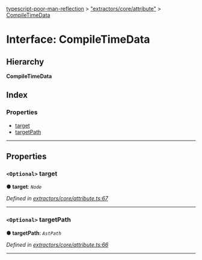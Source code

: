 [typescript-poor-man-reflection](../README.md) > ["extractors/core/attribute"](../modules/_extractors_core_attribute_.md) > [CompileTimeData](../interfaces/_extractors_core_attribute_.compiletimedata.md)

# Interface: CompileTimeData

## Hierarchy

**CompileTimeData**

## Index

### Properties

* [target](_extractors_core_attribute_.compiletimedata.md#target)
* [targetPath](_extractors_core_attribute_.compiletimedata.md#targetpath)

---

## Properties

<a id="target"></a>

### `<Optional>` target

**● target**: *`Node`*

*Defined in [extractors/core/attribute.ts:67](https://github.com/cancerberoSgx/typescript-poor-man-reflection/blob/34423be/src/extractors/core/attribute.ts#L67)*

___
<a id="targetpath"></a>

### `<Optional>` targetPath

**● targetPath**: *`AstPath`*

*Defined in [extractors/core/attribute.ts:66](https://github.com/cancerberoSgx/typescript-poor-man-reflection/blob/34423be/src/extractors/core/attribute.ts#L66)*

___

